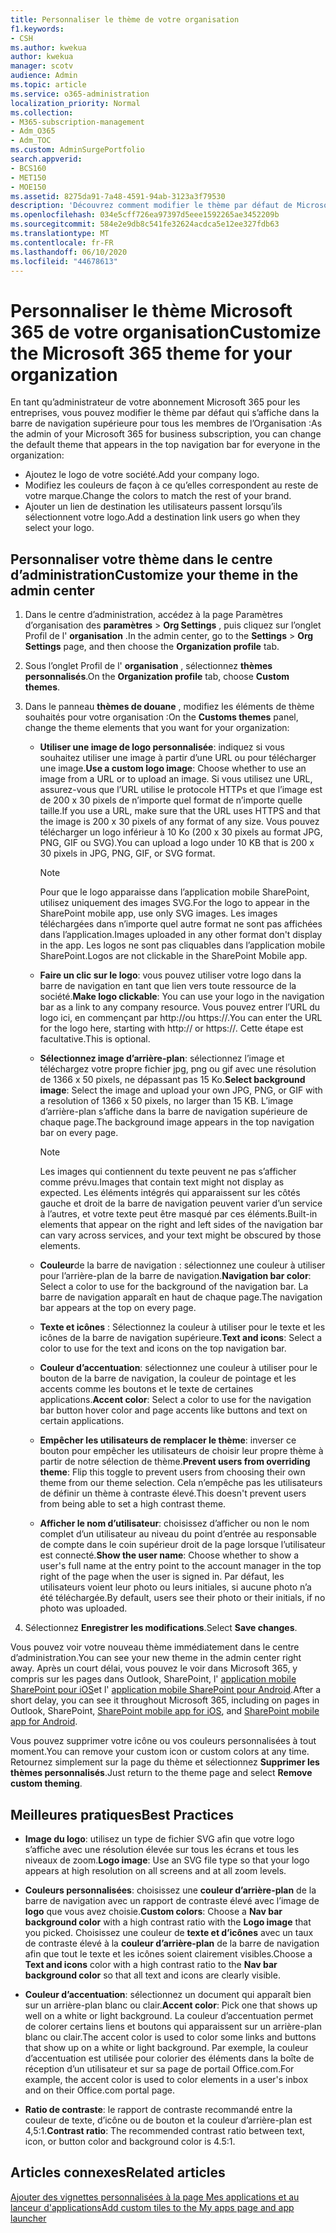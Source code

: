 ```yaml
---
title: Personnaliser le thème de votre organisation
f1.keywords:
- CSH
ms.author: kwekua
author: kwekua
manager: scotv
audience: Admin
ms.topic: article
ms.service: o365-administration
localization_priority: Normal
ms.collection:
- M365-subscription-management
- Adm_O365
- Adm_TOC
ms.custom: AdminSurgePortfolio
search.appverid:
- BCS160
- MET150
- MOE150
ms.assetid: 8275da91-7a48-4591-94ab-3123a3f79530
description: 'Découvrez comment modifier le thème par défaut de Microsoft 365 et le personnaliser pour qu’il corresponde au logo ou à la couleur de votre entreprise. '
ms.openlocfilehash: 034e5cff726ea97397d5eee1592265ae3452209b
ms.sourcegitcommit: 584e2e9db8c541fe32624acdca5e12ee327fdb63
ms.translationtype: MT
ms.contentlocale: fr-FR
ms.lasthandoff: 06/10/2020
ms.locfileid: "44678613"
---
```

# <a name="customize-the-microsoft-365-theme-for-your-organization"></a><span data-ttu-id="69bb2-103">Personnaliser le thème Microsoft 365 de votre organisation</span><span class="sxs-lookup"><span data-stu-id="69bb2-103">Customize the Microsoft 365 theme for your organization</span></span>

<span data-ttu-id="69bb2-104">En tant qu’administrateur de votre abonnement Microsoft 365 pour les entreprises, vous pouvez modifier le thème par défaut qui s’affiche dans la barre de navigation supérieure pour tous les membres de l’Organisation :</span><span class="sxs-lookup"><span data-stu-id="69bb2-104">As the admin of your Microsoft 365 for business subscription, you can change the default theme that appears in the top navigation bar for everyone in the organization:</span></span> 

- <span data-ttu-id="69bb2-105">Ajoutez le logo de votre société.</span><span class="sxs-lookup"><span data-stu-id="69bb2-105">Add your company logo.</span></span>
- <span data-ttu-id="69bb2-106">Modifiez les couleurs de façon à ce qu’elles correspondent au reste de votre marque.</span><span class="sxs-lookup"><span data-stu-id="69bb2-106">Change the colors to match the rest of your brand.</span></span> 
- <span data-ttu-id="69bb2-107">Ajouter un lien de destination les utilisateurs passent lorsqu’ils sélectionnent votre logo.</span><span class="sxs-lookup"><span data-stu-id="69bb2-107">Add a destination link users go when they select your logo.</span></span> 
  
## <a name="customize-your-theme-in-the-admin-center"></a><span data-ttu-id="69bb2-108">Personnaliser votre thème dans le centre d’administration</span><span class="sxs-lookup"><span data-stu-id="69bb2-108">Customize your theme in the admin center</span></span>

1. <span data-ttu-id="69bb2-109">Dans le centre d’administration, accédez à la page Paramètres d’organisation des **paramètres** \> **Org Settings** , puis cliquez sur l’onglet Profil de l' **organisation** .</span><span class="sxs-lookup"><span data-stu-id="69bb2-109">In the admin center, go to the **Settings** \> **Org Settings** page, and then choose the **Organization profile** tab.</span></span>

2. <span data-ttu-id="69bb2-110">Sous l’onglet Profil de l' **organisation** , sélectionnez **thèmes personnalisés**.</span><span class="sxs-lookup"><span data-stu-id="69bb2-110">On the **Organization profile** tab, choose **Custom themes**.</span></span>

3. <span data-ttu-id="69bb2-111">Dans le panneau **thèmes de douane** , modifiez les éléments de thème souhaités pour votre organisation :</span><span class="sxs-lookup"><span data-stu-id="69bb2-111">On the **Customs themes** panel, change the theme elements that you want for your organization:</span></span>
    
    - <span data-ttu-id="69bb2-112">**Utiliser une image de logo personnalisée**: indiquez si vous souhaitez utiliser une image à partir d’une URL ou pour télécharger une image.</span><span class="sxs-lookup"><span data-stu-id="69bb2-112">**Use a custom logo image**: Choose whether to use an image from a URL or to upload an image.</span></span> <span data-ttu-id="69bb2-113">Si vous utilisez une URL, assurez-vous que l’URL utilise le protocole HTTPs et que l’image est de 200 x 30 pixels de n’importe quel format de n’importe quelle taille.</span><span class="sxs-lookup"><span data-stu-id="69bb2-113">If you use a URL, make sure that the URL uses HTTPS and that the image is 200 x 30 pixels of any format of any size.</span></span> <span data-ttu-id="69bb2-114">Vous pouvez télécharger un logo inférieur à 10 Ko (200 x 30 pixels au format JPG, PNG, GIF ou SVG).</span><span class="sxs-lookup"><span data-stu-id="69bb2-114">You can upload a logo under 10 KB that is 200 x 30 pixels in JPG, PNG, GIF, or SVG format.</span></span>

      > [!NOTE]
      > <span data-ttu-id="69bb2-115">Pour que le logo apparaisse dans l’application mobile SharePoint, utilisez uniquement des images SVG.</span><span class="sxs-lookup"><span data-stu-id="69bb2-115">For the logo to appear in the SharePoint mobile app, use only SVG images.</span></span> <span data-ttu-id="69bb2-116">Les images téléchargées dans n’importe quel autre format ne sont pas affichées dans l’application.</span><span class="sxs-lookup"><span data-stu-id="69bb2-116">Images uploaded in any other format don't display in the app.</span></span> <span data-ttu-id="69bb2-117">Les logos ne sont pas cliquables dans l’application mobile SharePoint.</span><span class="sxs-lookup"><span data-stu-id="69bb2-117">Logos are not clickable in the SharePoint Mobile app.</span></span>

    - <span data-ttu-id="69bb2-118">**Faire un clic sur le logo**: vous pouvez utiliser votre logo dans la barre de navigation en tant que lien vers toute ressource de la société.</span><span class="sxs-lookup"><span data-stu-id="69bb2-118">**Make logo clickable**: You can use your logo in the navigation bar as a link to any company resource.</span></span> <span data-ttu-id="69bb2-119">Vous pouvez entrer l’URL du logo ici, en commençant par http://ou https://.</span><span class="sxs-lookup"><span data-stu-id="69bb2-119">You can enter the URL for the logo here, starting with http:// or https://.</span></span> <span data-ttu-id="69bb2-120">Cette étape est facultative.</span><span class="sxs-lookup"><span data-stu-id="69bb2-120">This is optional.</span></span>

    - <span data-ttu-id="69bb2-121">**Sélectionnez image d’arrière-plan**: sélectionnez l’image et téléchargez votre propre fichier jpg, png ou gif avec une résolution de 1366 x 50 pixels, ne dépassant pas 15 Ko.</span><span class="sxs-lookup"><span data-stu-id="69bb2-121">**Select background image**: Select the image and upload your own JPG, PNG, or GIF with a resolution of 1366 x 50 pixels, no larger than 15 KB.</span></span> <span data-ttu-id="69bb2-122">L’image d’arrière-plan s’affiche dans la barre de navigation supérieure de chaque page.</span><span class="sxs-lookup"><span data-stu-id="69bb2-122">The background image appears in the top navigation bar on every page.</span></span>

      > [!NOTE]
      > <span data-ttu-id="69bb2-123">Les images qui contiennent du texte peuvent ne pas s’afficher comme prévu.</span><span class="sxs-lookup"><span data-stu-id="69bb2-123">Images that contain text might not display as expected.</span></span> <span data-ttu-id="69bb2-124">Les éléments intégrés qui apparaissent sur les côtés gauche et droit de la barre de navigation peuvent varier d’un service à l’autres, et votre texte peut être masqué par ces éléments.</span><span class="sxs-lookup"><span data-stu-id="69bb2-124">Built-in elements that appear on the right and left sides of the navigation bar can vary across services, and your text might be obscured by those elements.</span></span> 

    - <span data-ttu-id="69bb2-125">**Couleur**de la barre de navigation : sélectionnez une couleur à utiliser pour l’arrière-plan de la barre de navigation.</span><span class="sxs-lookup"><span data-stu-id="69bb2-125">**Navigation bar color**: Select a color to use for the background of the navigation bar.</span></span> <span data-ttu-id="69bb2-126">La barre de navigation apparaît en haut de chaque page.</span><span class="sxs-lookup"><span data-stu-id="69bb2-126">The navigation bar appears at the top on every page.</span></span>

    - <span data-ttu-id="69bb2-127">**Texte et icônes** : Sélectionnez la couleur à utiliser pour le texte et les icônes de la barre de navigation supérieure.</span><span class="sxs-lookup"><span data-stu-id="69bb2-127">**Text and icons**: Select a color to use for the text and icons on the top navigation bar.</span></span>

    - <span data-ttu-id="69bb2-128">**Couleur d’accentuation**: sélectionnez une couleur à utiliser pour le bouton de la barre de navigation, la couleur de pointage et les accents comme les boutons et le texte de certaines applications.</span><span class="sxs-lookup"><span data-stu-id="69bb2-128">**Accent color**: Select a color to use for the navigation bar button hover color and page accents like buttons and text on certain applications.</span></span>

    - <span data-ttu-id="69bb2-129">**Empêcher les utilisateurs de remplacer le thème**: inverser ce bouton pour empêcher les utilisateurs de choisir leur propre thème à partir de notre sélection de thème.</span><span class="sxs-lookup"><span data-stu-id="69bb2-129">**Prevent users from overriding theme**: Flip this toggle to prevent users from choosing their own theme from our theme selection.</span></span> <span data-ttu-id="69bb2-130">Cela n’empêche pas les utilisateurs de définir un thème à contraste élevé.</span><span class="sxs-lookup"><span data-stu-id="69bb2-130">This doesn't prevent users from being able to set a high contrast theme.</span></span>

    - <span data-ttu-id="69bb2-131">**Afficher le nom d’utilisateur**: choisissez d’afficher ou non le nom complet d’un utilisateur au niveau du point d’entrée au responsable de compte dans le coin supérieur droit de la page lorsque l’utilisateur est connecté.</span><span class="sxs-lookup"><span data-stu-id="69bb2-131">**Show the user name**: Choose whether to show a user's full name at the entry point to the account manager in the top right of the page when the user is signed in.</span></span> <span data-ttu-id="69bb2-132">Par défaut, les utilisateurs voient leur photo ou leurs initiales, si aucune photo n’a été téléchargée.</span><span class="sxs-lookup"><span data-stu-id="69bb2-132">By default, users see their photo or their initials, if no photo was uploaded.</span></span>
    
4. <span data-ttu-id="69bb2-133">Sélectionnez **Enregistrer les modifications**.</span><span class="sxs-lookup"><span data-stu-id="69bb2-133">Select **Save changes**.</span></span>
    
<span data-ttu-id="69bb2-134">Vous pouvez voir votre nouveau thème immédiatement dans le centre d’administration.</span><span class="sxs-lookup"><span data-stu-id="69bb2-134">You can see your new theme in the admin center right away.</span></span> <span data-ttu-id="69bb2-135">Après un court délai, vous pouvez le voir dans Microsoft 365, y compris sur les pages dans Outlook, SharePoint, l' [application mobile SharePoint pour iOS](https://support.office.com/article/SharePoint-mobile-app-for-iOS-339402ce-16bb-4c97-9475-0c5375ccef7a)et l' [application mobile SharePoint pour Android](https://support.office.com/article/SharePoint-mobile-app-for-Android-d875654b-fb0a-4dbe-a17a-a676cf936284).</span><span class="sxs-lookup"><span data-stu-id="69bb2-135">After a short delay, you can see it throughout Microsoft 365, including on pages in Outlook, SharePoint, [SharePoint mobile app for iOS](https://support.office.com/article/SharePoint-mobile-app-for-iOS-339402ce-16bb-4c97-9475-0c5375ccef7a), and [SharePoint mobile app for Android](https://support.office.com/article/SharePoint-mobile-app-for-Android-d875654b-fb0a-4dbe-a17a-a676cf936284).</span></span>

<span data-ttu-id="69bb2-136">Vous pouvez supprimer votre icône ou vos couleurs personnalisées à tout moment.</span><span class="sxs-lookup"><span data-stu-id="69bb2-136">You can remove your custom icon or custom colors at any time.</span></span> <span data-ttu-id="69bb2-137">Retournez simplement sur la page du thème et sélectionnez **Supprimer les thèmes personnalisés**.</span><span class="sxs-lookup"><span data-stu-id="69bb2-137">Just return to the theme page and select **Remove custom theming**.</span></span>
  
## <a name="best-practices"></a><span data-ttu-id="69bb2-138">Meilleures pratiques</span><span class="sxs-lookup"><span data-stu-id="69bb2-138">Best Practices</span></span>

- <span data-ttu-id="69bb2-139">**Image du logo**: utilisez un type de fichier SVG afin que votre logo s’affiche avec une résolution élevée sur tous les écrans et tous les niveaux de zoom.</span><span class="sxs-lookup"><span data-stu-id="69bb2-139">**Logo image**: Use an SVG file type so that your logo appears at high resolution on all screens and at all zoom levels.</span></span>

- <span data-ttu-id="69bb2-140">**Couleurs personnalisées**: choisissez une **couleur d’arrière-plan** de la barre de navigation avec un rapport de contraste élevé avec l’image de **logo** que vous avez choisie.</span><span class="sxs-lookup"><span data-stu-id="69bb2-140">**Custom colors**: Choose a **Nav bar background color** with a high contrast ratio with the **Logo image** that you picked.</span></span> <span data-ttu-id="69bb2-141">Choisissez une couleur de **texte et d’icônes** avec un taux de contraste élevé à la **couleur d’arrière-plan** de la barre de navigation afin que tout le texte et les icônes soient clairement visibles.</span><span class="sxs-lookup"><span data-stu-id="69bb2-141">Choose a **Text and icons** color with a high contrast ratio to the **Nav bar background color** so that all text and icons are clearly visible.</span></span>

- <span data-ttu-id="69bb2-142">**Couleur d’accentuation**: sélectionnez un document qui apparaît bien sur un arrière-plan blanc ou clair.</span><span class="sxs-lookup"><span data-stu-id="69bb2-142">**Accent color**: Pick one that shows up well on a white or light background.</span></span> <span data-ttu-id="69bb2-143">La couleur d’accentuation permet de colorer certains liens et boutons qui apparaissent sur un arrière-plan blanc ou clair.</span><span class="sxs-lookup"><span data-stu-id="69bb2-143">The accent color is used to color some links and buttons that show up on a white or light background.</span></span> <span data-ttu-id="69bb2-144">Par exemple, la couleur d’accentuation est utilisée pour colorier des éléments dans la boîte de réception d’un utilisateur et sur sa page de portail Office.com.</span><span class="sxs-lookup"><span data-stu-id="69bb2-144">For example, the accent color is used to color elements in a user's inbox and on their Office.com portal page.</span></span> 
  
- <span data-ttu-id="69bb2-145">**Ratio de contraste**: le rapport de contraste recommandé entre la couleur de texte, d’icône ou de bouton et la couleur d’arrière-plan est 4,5:1.</span><span class="sxs-lookup"><span data-stu-id="69bb2-145">**Contrast ratio**: The recommended contrast ratio between text, icon, or button color and background color is 4.5:1.</span></span>
  
## <a name="related-articles"></a><span data-ttu-id="69bb2-146">Articles connexes</span><span class="sxs-lookup"><span data-stu-id="69bb2-146">Related articles</span></span>

[<span data-ttu-id="69bb2-147">Ajouter des vignettes personnalisées à la page Mes applications et au lanceur d'applications</span><span class="sxs-lookup"><span data-stu-id="69bb2-147">Add custom tiles to the My apps page and app launcher</span></span>](../manage/customize-the-app-launcher.md)
  
  
